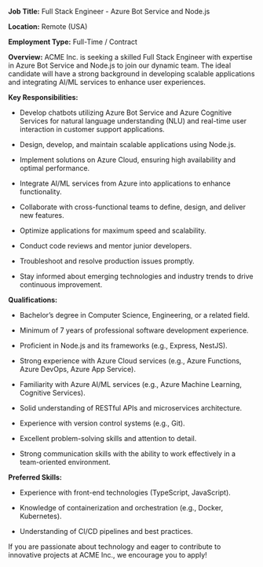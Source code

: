 **Job Title:** Full Stack Engineer - Azure Bot Service and Node.js

**Location:** Remote (USA)

**Employment Type:** Full-Time / Contract

**Overview:**
ACME Inc. is seeking a skilled Full Stack Engineer with expertise in Azure Bot Service and Node.js to join our dynamic team. The ideal candidate will have a strong background in developing scalable applications and integrating AI/ML services to enhance user experiences.

**Key Responsibilities:**

- Develop chatbots utilizing Azure Bot Service and Azure Cognitive Services for natural language understanding (NLU) and real-time user interaction in customer support applications.
  
- Design, develop, and maintain scalable applications using Node.js.
  
- Implement solutions on Azure Cloud, ensuring high availability and optimal performance.
  
- Integrate AI/ML services from Azure into applications to enhance functionality.
  
- Collaborate with cross-functional teams to define, design, and deliver new features.
  
- Optimize applications for maximum speed and scalability.
  
- Conduct code reviews and mentor junior developers.
  
- Troubleshoot and resolve production issues promptly.
  
- Stay informed about emerging technologies and industry trends to drive continuous improvement.

**Qualifications:**

- Bachelor’s degree in Computer Science, Engineering, or a related field.
  
- Minimum of 7 years of professional software development experience.
  
- Proficient in Node.js and its frameworks (e.g., Express, NestJS).
  
- Strong experience with Azure Cloud services (e.g., Azure Functions, Azure DevOps, Azure App Service).
  
- Familiarity with Azure AI/ML services (e.g., Azure Machine Learning, Cognitive Services).
  
- Solid understanding of RESTful APIs and microservices architecture.
  
- Experience with version control systems (e.g., Git).
  
- Excellent problem-solving skills and attention to detail.
  
- Strong communication skills with the ability to work effectively in a team-oriented environment.

**Preferred Skills:**

- Experience with front-end technologies (TypeScript, JavaScript).
  
- Knowledge of containerization and orchestration (e.g., Docker, Kubernetes).
  
- Understanding of CI/CD pipelines and best practices.

If you are passionate about technology and eager to contribute to innovative projects at ACME Inc., we encourage you to apply!
